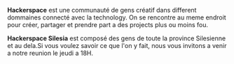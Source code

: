 **Hackerspace** est une communauté de gens créatif dans different dommaines connecté avec la technology. On se rencontre au meme endroit pour créer, partager et prendre part a des projects plus ou moins fou.

**Hackerspace Silesia** est composé des gens de toute la province Silesienne et au dela.Si vous voulez savoir ce que l'on y fait, nous vous invitons a venir a notre reunion le jeudi a 18H.

